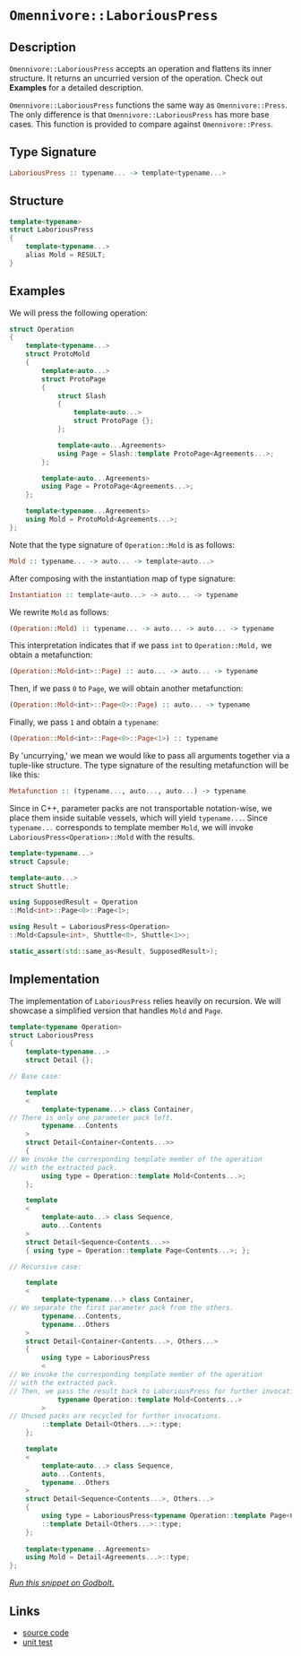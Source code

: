 <!-- Copyright 2024 Feng Mofan
SPDX-License-Identifier: Apache-2.0 -->

# `Omennivore::LaboriousPress`

## Description

`Omennivore::LaboriousPress` accepts an operation and flattens its inner structure. It returns an uncurried version of the operation. Check out **Examples** for a detailed description.

`Omennivore::LaboriousPress` functions the same way as `Omennivore::Press`.
The only difference is that `Omennivore::LaboriousPress` has more base cases.
This function is provided to compare against `Omennivore::Press`.

## Type Signature

```Haskell
LaboriousPress :: typename... -> template<typename...>
```

## Structure

```C++
template<typename>
struct LaboriousPress
{
    template<typename...>
    alias Mold = RESULT;
}
```

## Examples

We will press the following operation:

```C++
struct Operation
{
    template<typename...>
    struct ProtoMold
    {
        template<auto...>
        struct ProtoPage 
        {
            struct Slash
            {
                template<auto...>
                struct ProtoPage {};
            };

            template<auto...Agreements>
            using Page = Slash::template ProtoPage<Agreements...>;
        };

        template<auto...Agreements>
        using Page = ProtoPage<Agreements...>;
    };

    template<typename...Agreements>
    using Mold = ProtoMold<Agreements...>;
};
```

Note that the type signature of `Operation::Mold` is as follows:

```Haskell
Mold :: typename... -> auto... -> template<auto...>
```

After composing with the instantiation map of type signature:

```Haskell
Instantiation :: template<auto...> -> auto... -> typename
```

We rewrite `Mold` as follows:

```Haskell
(Operation::Mold) :: typename... -> auto... -> auto... -> typename
```

This interpretation indicates that if we pass `int` to `Operation::Mold,` we obtain a metafunction:

```Haskell
(Operation::Mold<int>::Page) :: auto... -> auto... -> typename
```

Then, if we pass `0` to `Page`, we will obtain another metafunction:

```Haskell
(Operation::Mold<int>::Page<0>::Page) :: auto... -> typename
```

Finally, we pass `1` and obtain a `typename`:

```Haskell
(Operation::Mold<int>::Page<0>::Page<1>) :: typename
```

By 'uncurrying,' we mean we would like to pass all arguments together via a tuple-like structure.
The type signature of the resulting metafunction will be like this:

```Haskell
Metafunction :: (typename..., auto..., auto...) -> typename
```

Since in C++, parameter packs are not transportable notation-wise, we place them inside suitable vessels, which will yield `typename...`. Since `typename...` corresponds to template member `Mold`, we will invoke `LaboriousPress<Operation>::Mold` with the results.

```C++
template<typename...>
struct Capsule;

template<auto...>
struct Shuttle;

using SupposedResult = Operation
::Mold<int>::Page<0>::Page<1>;

using Result = LaboriousPress<Operation>
::Mold<Capsule<int>, Shuttle<0>, Shuttle<1>>;

static_assert(std::same_as<Result, SupposedResult>);
```

## Implementation

The implementation of `LaboriousPress` relies heavily on recursion.
We will showcase a simplified version that handles `Mold` and `Page`.

```C++
template<typename Operation>
struct LaboriousPress
{
    template<typename...>
    struct Detail {};

// Base case:

    template
    <
        template<typename...> class Container,
// There is only one parameter pack left.
        typename...Contents
    >
    struct Detail<Container<Contents...>>
    {
// We invoke the corresponding template member of the operation
// with the extracted pack.
        using type = Operation::template Mold<Contents...>; 
    };

    template
    <
        template<auto...> class Sequence,
        auto...Contents
    >
    struct Detail<Sequence<Contents...>>
    { using type = Operation::template Page<Contents...>; };

// Recursive case:

    template
    <
        template<typename...> class Container,
// We separate the first parameter pack from the others.
        typename...Contents,
        typename...Others
    >
    struct Detail<Container<Contents...>, Others...>
    {
        using type = LaboriousPress
        <
// We invoke the corresponding template member of the operation
// with the extracted pack.
// Then, we pass the result back to LaboriousPress for further invocations.
            typename Operation::template Mold<Contents...>
        >
// Unused packs are recycled for further invocations.
        ::template Detail<Others...>::type;
    };

    template
    <
        template<auto...> class Sequence,
        auto...Contents,
        typename...Others
    >
    struct Detail<Sequence<Contents...>, Others...>
    {
        using type = LaboriousPress<typename Operation::template Page<Contents...>>
        ::template Detail<Others...>::type;
    };
    
    template<typename...Agreements>
    using Mold = Detail<Agreements...>::type;
};
```

[*Run this snippet on Godbolt.*](https://godbolt.org/#z:OYLghAFBqd5QCxAYwPYBMCmBRdBLAF1QCcAaPECAMzwBtMA7AQwFtMQByARg9KtQYEAysib0QXACx8BBAKoBnTAAUAHpwAMvAFYTStJg1DIApACYAQuYukl9ZATwDKjdAGFUtAK4sGIAKwAzKSuADJ4DJgAcj4ARpjEElxmpAAOqAqETgwe3r4BwemZjgLhkTEs8YlcybaY9iUMQgRMxAS5Pn5BdQ3Zza0EZdFxCUkpCi1tHfndEwNDFVVjAJS2qF7EyOwcBJgsqQa7JoFuBACeqYysmADUAPKXxEyNx9gmGgCCE8ReDjehTFiJCcXgUymImAUCneHxMAHYrJ8bsibrt9odMMdThcrmwAHQE14wlE3b6/Ag3AAimBadBu8KscMpx0RsM%2BAHp2TcLEwlDdREoQDDiSi0QdnpikSisSKScixRisedLsx8YTAth%2BQYoTcPIImBEEqQYZybgAVBAJW54BQ3AS0M52yI3VKta67YgupjIADWN3oVAIeNlcuVuMwBLxet2gmhUuRRPjpIIPz%2B1NptCx0YNkWIWdkjAICkjRI1IYZJq5AHVrQwAG6oH23AiW/kkCEKdIMfBGVF7cW7G5sSoJO1UVGt1CPZ7ZSs3ADuhAQE9umFUKe9u3QXt9waTJNBEWAqJx9MClPu08aIBAColNwAsp50PnBIXi%2Bq3oELPSk/Dmd%2BwpJneRx/icIYkiBmInEwXhECWGparytpCJgACOXiMFsxr7iisHwQS0bvuWZZJmSaY0gamYnKhGFYdBbhEbGCFfm8f4Ijch69mGZ4Xg8CQzs4t79hiNzKEwwAMUxRYsSy9JMiyQEfKaABKmDIBsmR1rcArsEpkEiRKJFuBBoqGUcJxhqqEafkhOrZoaZBzjWpKYK6TyDi2tw0MQExek8bAejufpUMQqAsCudpeb5e4fHKoo4tZkbSQoOFxfFJ4qtckZ3NFcbpQmpEFcmqYUumVGvrSuaVe%2BLGkPceWyexrIZZxmTcaexwXgCQLECCYIdvlrUyhy1a1g2TaRWgxAdl2PbHlBQ57FUY6RVOAkvKNC5LpFa4bg4mDbq6u5zhajD1fOtyujqXk3B2Xi0BSsTen6RD/ICwLrANkK2vwnpUBs0U3BEDaiI0xamfFVnXJeG3ZDei1PrQL4nClTXFSSibKVycgMKCh3BbarS3BCyBnMg9Dbn9NwA20lqeiDqBg9kEO4ciCPmbc5V0FiuX0x%2BwYagjOKKexAGsiGUHGZDfbokZMFwagLF2Sh6GYQw2Ey/hSuEQWsZpa10NqnifMJEN0pFSS5FlZRPM0Wr9E1cxn71abMWfuWCIy1xC2dee729f14I/UqiUw/xHnw8JcuDuJklOzJHuWxlHMx1ztvUW4bsC68wuXKLxX/gXmPAZzodZcbHzABCezEcnyI%2B4%2Bz68VSGdYlXNdsM7gvYHn0ESwpgGfCaABUY/jxP7Kj2PZrYEIZrj1PHITyvI9L2ysJmIEEQU14WBnm4cF0IQZxYzC1uw5HAjCl7pdp%2BX4bo1bKbkmJYVEEjL7NTLUsKwRPcywvuCVARA463BlhWNmcoL5CG1AgGWmNb4Y1amZe%2Bf8dYAKga1IB79UBgPkoycWCDpSDwllg1BA4GLa0jB3TAtdYxYxQSiRu%2BCuo3FgbyJA0dKFvxAXgiSDFaH0MTgAoeyCEykP0hlX%2BbhqEEiEV3IsjCMosIES3YBoCBHt2rnQxROcyxiMQUQ4ed9KEPySvInRwjoT1zakeJuyN1G4M/tozutUk4D2MRvGRRsbKYK%2BC/P4sjUgKAev3JSMi5H%2BJgQgOCBB6AFxhI3IQXhUhFEOmpUJj0W4R0EgwGEN4XEnAiAQXOIAwFYg0GUipJwuCljIR8RumSHoUjYT1T6oJg5Ql5leWcRVCnPizEwEJYSsQlNePVIQsSCDxIYlUjUkzpmzKxHUgxX4GlzEcMgAA%2BshBIBAIATHQDeBQ1xdk2LcM0x6kzUnpPQFc0pGplgFw4KsWgnB/C8D8NwXgqBOAmUsNYUk6xNjgK3jwUgBBNCvNWD6AIkg8QaEkFwOEgQND%2BA0GYAAbFiswAAOPF%2BhOCSF4CwCQGgNCkG%2BVoUgfyOC8AUCASlUKOBaFWHAWAMBEAgHWAQVIcFyCUDQPsOgCQojXE4KoPFWKAC0WLJA3GAMgZANwpB4jMLwQ6hBgTHK4DIQQIgxDsCkPq%2BQSg1DQtILoPV84nipE4DwN5HyvmWrpXcOC/KKSoHHFK2V8rFXKtVQiswNwIAeBFfQT05hAhcGWLwFlbLSAQCQMK1IoqyAUAgKm9NIBgBSBSDQR6ZtKCxEtbECIrQzgOt4OW5gxAzh3FiNodSLKIXCsUXcBgDpLVYFiF4YAsjaC0EZT80gWAWCGGAOIVlvB8Ck0cNpEdNK1zqTgtsCFJT6iWtoHgWITx60eCwJalMeAyWju0sQIEShqQTqMDuow0LVhUAMMABQAA1PAmB5z8W%2BRC/gBrRDiBNf%2Bs1Kh1AzqtXoAwD7TCAssPoXdjLICrCnODTgMqjldVg1YSwZgaWoAvX1LASGICrDsC2%2BGEBXDTD8HqsIhpFijD1UULIAgaN6BY40BYIxqg9AowIfoUxPCdD0ORhwfRJiDAYzx0Tkn2N6rmG0bjI5qhkZBVsCQTqOCfKpa6zgNxfVyoVUqlVaqQ0QFwNqqN4K42QsfasS0TAsCJFI6QOFkhAh4gAJyBDhJIJFZhJBYopf4LFXmiUcBJaQMlMa8RYq4FivFXm8UJf8Mi/wPmsW6Yg3ShlTK7MzvZVy5NPKPUCszdmyN4q2CcFaCwOscIZVMCQr2LgXm8RcERZq/ARAiN6BA4aoD0gQOKDA5a3QKRbXDOrVpnT1LfmcHdXyuCq06sNaay148bWOuItDeGtNkb6RbzMLZhNryk0pvCgdo0FWrs5rW41imk62tcEpYWj0jKIClog7Wyt1bSC/frY25tDh/vtsLJ27tEHe39sHcO/747J3TppXOiji7LUro0rsf7m73kQZ3Xuyth7tg0pPWeiFF6r2YBvUjo8j6%2BAvvfZ%2B79Kp/sDcA8a4bshRsWogxN/Qk6UDWGsAh2IJGUOpDQxwDDBAUaUmw9YPDvzCN4GI/AMj9R%2BN%2BCo92eTIRuzKaWMxjIrGcjCfyMb4o2RDdMb4%2BJgTcnze0bt40QTUnygyYU47vIzvFPu%2BGCpzTawNgadjRFubemOA3Aextp7rX2udY0KGyzvWjsxtO/Z0gjnnOUC01FmL7WkVwgy3CVFkhAvyr1fN2lnA8vMvpxy7lvLPWCqzXdqrEqOB1f9SwBQdYVV1m2xiCY3WrOq/67IQbnPTU8/AzS3QwQpv2p%2BbNl1OXFtla9eObvCre/95uIP9rw%2BKRhvb6OaNgQM%2BFYuygM/GahV35AP3tJ2zD/bOP7s4gLB5V8DoB9ktZaFa9a/2gODaTaLaYO4UHaXaVa0OmAfaA6Yg8Oo6iOd6JOs6eA86eA6OEGmOa6OOb4eONKBO%2B6ZwxOx6fU5OvAlOGQ1OewtOD61%2Bz6EkTOX6P6bOk%2BHOEgXOggs%2B42IAwQ0Gxgwu8GBO4utKkuLMnA7IRyQucGFgSutKKuauyGLulG1GTueg9GHugelupueunG1u0muhahDuAweuYmrukmNuvGfuFh1hxhRuamIexqq%2B2W%2BG%2BmO%2BQ4feA%2BQ%2BEofkFmPWJAaesa8ame2eowrmeO%2BeIAZg7WgQgQ/gGKyKFKCRcIiW7hC29Ktg%2BWZ2ywsKIAkg/g3m/geK2KXmkgXmqKvmXAghnAgQa%2BHh2ReRWmGqmRNezRmeF6mQzgkgQAA%3D)

## Links

- [source code](../../../../conceptrodon/omennivore/laborious_press.hpp)
- [unit test](../../../../tests/unit/metafunctions/omennivore/laborious_press.test.hpp)
